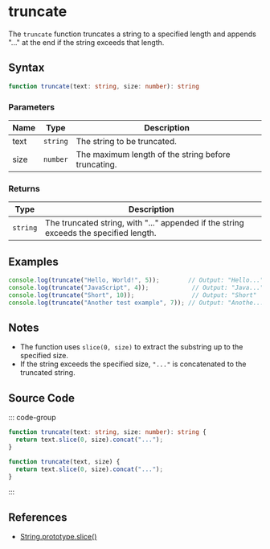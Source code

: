 # truncate

The `truncate` function truncates a string to a specified length and appends "..." at the end if the string exceeds that length.

## Syntax

```typescript
function truncate(text: string, size: number): string
```

### Parameters

| Name  | Type     | Description                                          |
|-------|----------|----------------------------------------------------|
| text  | `string` | The string to be truncated.                         |
| size  | `number` | The maximum length of the string before truncating. |

### Returns

| Type    | Description                                      |
|---------|------------------------------------------------|
| `string` | The truncated string, with "..." appended if the string exceeds the specified length. |

## Examples

```typescript
console.log(truncate("Hello, World!", 5));        // Output: "Hello..."
console.log(truncate("JavaScript", 4));            // Output: "Java..."
console.log(truncate("Short", 10));                // Output: "Short"
console.log(truncate("Another test example", 7)); // Output: "Anothe..."
```

## Notes

- The function uses `slice(0, size)` to extract the substring up to the specified size.
- If the string exceeds the specified size, `"..."` is concatenated to the truncated string.

## Source Code

::: code-group
```typescript
function truncate(text: string, size: number): string {
  return text.slice(0, size).concat("...");
}
```

```javascript
function truncate(text, size) {
  return text.slice(0, size).concat("...");
}
```
::: 

## References

- [String.prototype.slice()](https://developer.mozilla.org/en-US/docs/Web/JavaScript/Reference/Global_Objects/String/slice)